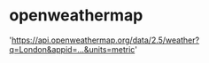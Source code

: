 # openweathermap
'https://api.openweathermap.org/data/2.5/weather?q=London&appid=...&units=metric'


